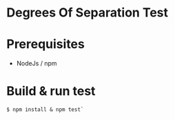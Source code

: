 Degrees Of Separation Test
====================

# Prerequisites
- NodeJs / 
npm

# Build & run test
```shell
$ npm install & npm test`
```
